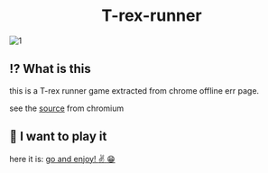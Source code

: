 <h1 align="center">T-rex-runner</h1>

![1](https://github.com/Abod1960/T-rex-runner/blob/2e452e6a3e957960bd7644ccf4d45f25ce858899/assets/nord%20theme%20preview.gif)

## ⁉ What is this
this is a T-rex runner game extracted from chrome offline err page.

see the [source](https://cs.chromium.org/chromium/src/components/neterror/resources/offline.js?q=t-rex+package:%5Echromium$&dr=C&l=7) from chromium

## 💠 I want to play it
here it is:
[go and enjoy! :v: :grin:  ](https://abod1960.github.io/T-rex-runner/)



